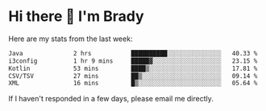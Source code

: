 # Hi there 👋 I'm Brady

Here are my stats from the last week:
<!--START_SECTION:waka-->

```txt
Java              2 hrs           ██████████░░░░░░░░░░░░░░░   40.33 %
i3config          1 hr 9 mins     █████▓░░░░░░░░░░░░░░░░░░░   23.15 %
Kotlin            53 mins         ████▒░░░░░░░░░░░░░░░░░░░░   17.81 %
CSV/TSV           27 mins         ██▒░░░░░░░░░░░░░░░░░░░░░░   09.14 %
XML               16 mins         █▒░░░░░░░░░░░░░░░░░░░░░░░   05.64 %
```

<!--END_SECTION:waka-->

If I haven't responded in a few days, please email me directly. 
